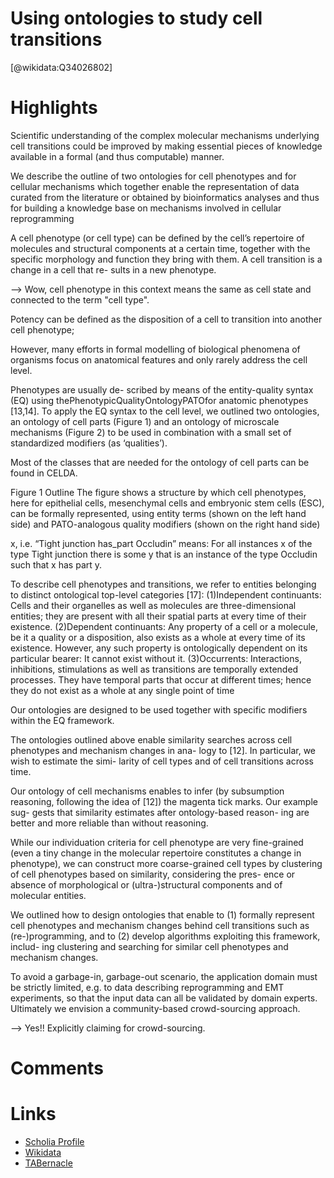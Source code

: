 
Using ontologies to study cell transitions
==========================================
  
  [@wikidata:Q34026802]  

# Highlights

Scientific understanding of the complex molecular mechanisms underlying cell transitions could be improved by making essential pieces of knowledge available in a formal (and thus computable) manner.

We describe the outline of two ontologies for cell phenotypes and for cellular mechanisms which together enable the representation of data curated from the literature or obtained by bioinformatics analyses and thus for building a knowledge base on mechanisms involved in cellular reprogramming

A cell phenotype (or cell type) can be defined by the cell’s repertoire of molecules and structural components at a certain time, together with the specific morphology and function they bring with them. A cell transition is a change in a cell that re- sults in a new phenotype.

--> Wow, cell phenotype in this context means the same as cell state and connected to the term "cell type".

Potency can be defined as the disposition of a cell to transition into another cell phenotype;

However, many efforts in formal modelling of biological phenomena of organisms focus on anatomical features and only rarely address the cell level.

Phenotypes are usually de- scribed by means of the entity-quality syntax (EQ) using thePhenotypicQualityOntologyPATOfor anatomic phenotypes [13,14]. To apply the EQ syntax to the cell level, we outlined two ontologies, an ontology of cell parts  (Figure 1) and an ontology of microscale mechanisms (Figure 2) to be used in combination with a small set of standardized modifiers (as ‘qualities’).

Most of the classes that are needed for the ontology of
cell parts can be found in CELDA.

Figure 1 Outline The figure shows a structure by which cell phenotypes, here for epithelial cells, mesenchymal cells and embryonic stem cells (ESC), can be formally represented, using entity terms (shown on the left hand side) and PATO-analogous quality modifiers (shown on the right hand side)

x, i.e. “Tight junction has_part Occludin” means: For all instances x of the type Tight junction there is some y that is an instance of the type Occludin such that x has part y.

To describe cell phenotypes and transitions, we refer
to entities belonging to distinct ontological top-level categories [17]:
(1)Independent continuants: Cells and their organelles as well as molecules are three-dimensional entities; they are present with all their spatial parts at every time of their existence.
(2)Dependent continuants: Any property of a cell or a molecule, be it a quality or a disposition, also exists as a whole at every time of its existence. However, any such property is ontologically dependent on its particular bearer: It cannot exist without it.
(3)Occurrents: Interactions, inhibitions, stimulations as well as transitions are temporally extended processes. They have temporal parts that occur at different times; hence they do not exist as a whole at any single point of time

Our ontologies are designed to be used together with specific modifiers within the EQ framework.

The ontologies outlined above enable similarity searches across cell phenotypes and mechanism changes in ana- logy to [12]. In particular, we wish to estimate the simi- larity of cell types and of cell transitions across time.

Our ontology of cell mechanisms enables to infer (by subsumption reasoning, following the idea of [12]) the magenta tick marks. Our example sug- gests that similarity estimates after ontology-based reason- ing are better and more reliable than without reasoning.


While our individuation criteria for cell phenotype are very fine-grained (even a tiny change in the molecular repertoire constitutes a change in phenotype), we can construct more coarse-grained cell types by clustering of cell phenotypes based on similarity, considering the pres- ence or absence of morphological or (ultra-)structural components and of molecular entities.

We outlined how to design ontologies that enable to (1) formally represent cell phenotypes and mechanism changes behind cell transitions such as (re-)programming, and to (2) develop algorithms exploiting this framework, includ- ing clustering and searching for similar cell phenotypes and mechanism changes.

To avoid a garbage-in, garbage-out scenario, the application domain must be strictly limited, e.g. to data describing reprogramming and EMT experiments, so that the input data can all be validated by domain experts. Ultimately we envision a community-based crowd-sourcing approach.

--> Yes!! Explicitly claiming for crowd-sourcing.

# Comments

# Links
  
 * [Scholia Profile](https://scholia.toolforge.org/work/Q34026802)  
 * [Wikidata](https://www.wikidata.org/wiki/Q34026802)  
 * [TABernacle](https://tabernacle.toolforge.org/?#/tab/manual/Q34026802/P921%3BP4510)  
